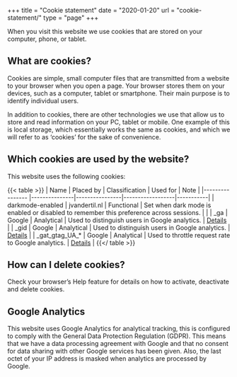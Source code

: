 +++
title = "Cookie statement"
date  = "2020-01-20"
url   = "cookie-statement/"
type = "page"
+++

When you visit this website we use cookies that are stored on your computer, phone, or tablet.

## What are cookies?
Cookies are simple, small computer files that are transmitted from a website to your browser when you open a page. 
Your browser stores them on your devices, such as a computer, tablet or smartphone. Their main purpose is to identify individual users.

In addition to cookies, there are other technologies we use that allow us to store and read information on your PC, tablet or mobile. 
One example of this is local storage, which essentially works the same as cookies, and which we will refer to as ‘cookies’ for the sake of convenience.

## Which cookies are used by the website?
This website uses the following cookies:

{{< table >}}
| Name            | Placed by     | Classification | Used for         | Note      |
|---------------- |---------------|----------------|------------------|-----------|
| darkmode-enabled | jvandertil.nl | Functional     | Set when dark mode is enabled or disabled to remember this preference across sessions. | |
| _ga              | Google        | Analytical     | Used to distinguish users in Google analytics. | [Details](https://developers.google.com/analytics/devguides/collection/analyticsjs/cookie-usage#analyticsjs) |
| _gid             | Google        | Analytical     | Used to distinguish users in Google analytics. | [Details](https://developers.google.com/analytics/devguides/collection/analyticsjs/cookie-usage#analyticsjs) |
| _gat_gtag_UA\_*  | Google        | Analytical     | Used to throttle request rate to Google analytics. | [Details](https://developers.google.com/analytics/devguides/collection/analyticsjs/cookie-usage#analyticsjs) |
{{</ table >}}

## How can I delete cookies?
Check your browser’s Help feature for details on how to activate, deactivate and delete cookies.

## Google Analytics
This website uses Google Analytics for analytical tracking, this is configured to comply with the General Data Protection Regulation (GDPR).
This means that we have a data processing agreement with Google and that no consent for data sharing with other Google services has been given.
Also, the last octet of your IP address is masked when analytics are processed by Google.

